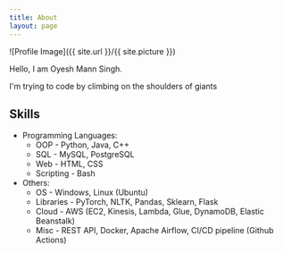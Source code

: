 ```yaml
---
title: About
layout: page
---
```

![Profile Image]({{ site.url }}/{{ site.picture }})

<p>Hello, I am Oyesh Mann Singh.</p>

<p>I'm trying to code by climbing on the shoulders of giants</p>

## Skills

- Programming Languages:
    * OOP - Python, Java, C++ 
    * SQL - MySQL, PostgreSQL
    * Web - HTML, CSS
    * Scripting - Bash
- Others:
    * OS - Windows, Linux (Ubuntu)
    * Libraries - PyTorch, NLTK, Pandas, Sklearn, Flask 
    * Cloud - AWS (EC2, Kinesis, Lambda, Glue, DynamoDB, Elastic Beanstalk)
    * Misc - REST API, Docker, Apache Airflow, CI/CD pipeline (Github Actions)
